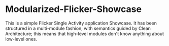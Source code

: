 # Modularized-Flicker-Showcase
This is a simple Flicker Single Activity application Showcase. It has been structured in a multi-module fashion, with semantics guided by Clean Architecture; this means that high-level modules don't know anything about low-level ones.
